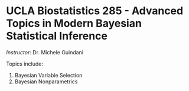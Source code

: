 # UCLA Biostatistics 285 - Advanced Topics in Modern  Bayesian Statistical Inference

_Instructor_: Dr. Michele Guindani

Topics include:
1. Bayesian Variable Selection
2. Bayesian Nonparametrics
